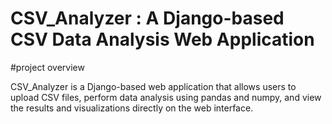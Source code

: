 # CSV_Analyzer : A Django-based CSV Data Analysis Web Application
#project overview

CSV_Analyzer is a Django-based web application that allows users to upload CSV files, perform data analysis using pandas and numpy, and view the results and visualizations directly on the web interface.
